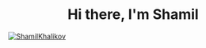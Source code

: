<h1 align="center">Hi there, I'm Shamil</h1>

[![ShamilKhalikov](https://img.shields.io/badge/linkedin-%230077B5.svg?style=for-the-badge&logo=linkedin&logoColor=white)](https://www.linkedin.com/in/shamil-khalikov)



